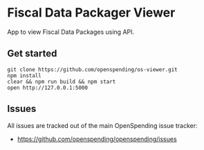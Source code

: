 # Fiscal Data Packager Viewer
App to view Fiscal Data Packages using API.

## Get started

```
git clone https://github.com/openspending/os-viewer.git
npm install
clear && npm run build && npm start
open http://127.0.0.1:5000
```
## Issues

All issues are tracked out of the main OpenSpending issue tracker:

* https://github.com/openspending/openspending/issues
